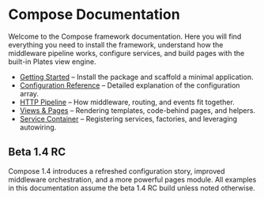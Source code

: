 # Compose Documentation

Welcome to the Compose framework documentation. Here you will find everything you need to install the framework, understand how the middleware pipeline works, configure services, and build pages with the built-in Plates view engine.

- [Getting Started](getting-started.md) – Install the package and scaffold a minimal application.
- [Configuration Reference](configuration.md) – Detailed explanation of the configuration array.
- [HTTP Pipeline](http-pipeline.md) – How middleware, routing, and events fit together.
- [Views & Pages](views-and-pages.md) – Rendering templates, code-behind pages, and helpers.
- [Service Container](service-container.md) – Registering services, factories, and leveraging autowiring.

## Beta 1.4 RC

Compose 1.4 introduces a refreshed configuration story, improved middleware orchestration, and a more powerful pages module. All examples in this documentation assume the beta 1.4 RC build unless noted otherwise.
